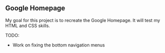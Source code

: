 ## Google Homepage

My goal for this project is to recreate the Google Homepage.  It will test my HTML and CSS skills.  

TODO:
- Work on fixing the bottom navigation menus
